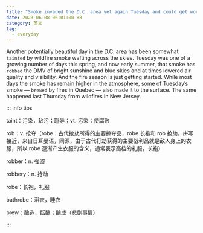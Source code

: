 ```yaml
---
title: "Smoke invaded the D.C. area yet again Tuesday and could get worse"
date: 2023-06-08 06:01:00 +8
category: 英文
tag:
  - everyday
---
```


Another potentially beautiful day in the D.C. area has been somewhat `tainted` by wildfire smoke wafting across the skies. Tuesday was one of a growing number of days this spring, and now early summer, that smoke has `robbed` the DMV of bright sunshine and blue skies and at times lowered air quality and visibility. And the fire season is just getting started. While most days the smoke has remain higher in the atmosphere, some of Tuesday’s smoke — `brewed` by fires in Quebec — also made it to the surface. The same happened last Thursday from wildfires in New Jersey.

::: info tips

taint：污染，玷污；耻辱；vt. 污染；使腐败

rob：v. 抢夺（robe：古代抢劫所得的主要掠夺品，robe 长袍和 rob 抢劫，拼写接近，来自日耳曼语，同源，由于古代打劫获得的主要战利品就是敌人身上的衣服，所以 robe 逐渐产生衣服的含义，通常表示高档的礼服，长袍）

robber：n. 强盗

robbery：n. 抢劫

robe：长袍，礼服

bathrobe：浴衣，睡衣

brew：酿造，酝酿；酿成（悲剧事情）

:::
